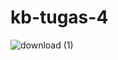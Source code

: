 # kb-tugas-4
![download (1)](https://user-images.githubusercontent.com/87407047/225219440-7af68e30-9d54-4ad4-8d02-ed2a9eef3a54.png)
